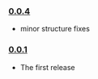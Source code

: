 ### [0.0.4](https://github.com/CallFire/callfire-api-client-js/releases/tag/v0.0.4)

- minor structure fixes

### [0.0.1](https://github.com/CallFire/callfire-api-client-js/releases/tag/v0.0.1)

- The first release
